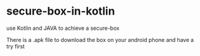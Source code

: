 # secure-box-in-kotlin
use Kotlin and JAVA to achieve a secure-box 

There is a .apk file to download the box on your android phone and have a try first
